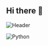 ## Hi there 👋

<!--
**RogerOlvera/RogerOlvera** is a ✨ _special_ ✨ repository because its `README.md` (this file) appears on your GitHub profile.

Here are some ideas to get you started:

- 🔭 I’m currently working on ...
- 🌱 I’m currently learning ...
- 👯 I’m looking to collaborate on ...
- 🤔 I’m looking for help with ...
- 💬 Ask me about ...
- 📫 How to reach me: ...
- 😄 Pronouns: ...
- ⚡ Fun fact: ...
-->

![Header](./profile_header_file.png)

![Python](https://img.shields.io/badge/python-3670A0?style=for-the-badge&logo=python&logoColor=ffdd54)
